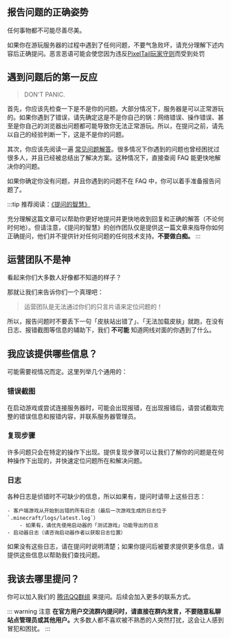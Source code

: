 ## 报告问题的正确姿势

任何事物都不可能尽善尽美。

如果你在游玩服务器的过程中遇到了任何问题，不要气急败坏，请充分理解下述内容后正确提问。恶言恶语可能会使您因为违反[PixelTail玩家守则](/rules.html)而受到处罚

## 遇到问题后的第一反应

> DON'T PANIC.

首先，你应该先检查一下是不是你的问题。大部分情况下，服务器是可以正常游玩的。如果你遇到了错误，请先确定这是不是你自己的锅：网络错误、操作错误、甚至是你自己的浏览器出问题都可能导致你无法正常游玩。所以，在提问之前，请先以自己的经验判断一下，这是不是你的问题。

其次，你应该先阅读一遍 [常见问题解答](/faq.html)。很多情况下你遇到的问题也曾经困扰过很多人，并且已经被总结出了解决方案。这种情况下，直接查阅 FAQ 能更快地解决你的问题。

如果你确定你没有问题，并且你遇到的问题不在 FAQ 中，你可以着手准备报告问题了。

:::tip 推荐阅读：<a href="https://github.com/ryanhanwu/How-To-Ask-Questions-The-Smart-Way/blob/master/README-zh_CN.md" target="_blank">《提问的智慧》</a>

充分理解这篇文章可以帮助你更好地提问并更快地收到回复和正确的解答（不论何时何地）。但请注意，《提问的智慧》的创作团队仅是提供这一篇文章来指导你如何正确提问，他们并不提供针对任何问题的任何技术支持。**不要做白痴。**
:::

## 运营团队不是神

看起来你们大多数人好像都不知道的样子？

那就让我们来告诉你们一个真理吧：

> 运营团队是无法通过你们的只言片语来定位问题的！

所以，报告问题时不要丢下一句「皮肤站出错了」、「无法加载皮肤」就跑，在没有日志、报错截图等信息的辅助下，我们 **不可能** 知道网线对面的你遇到了什么。

## 我应该提供哪些信息？

可能需要视情况而定。这里列举几个通用的：

### 错误截图

在启动游戏或尝试连接服务器时，可能会出现报错，在出现报错后，请尝试截取完整的错误信息和报错内容，并联系服务器管理员。

### 复现步骤

许多问题只会在特定的操作下出现。提供复现步骤可以让我们了解你的问题是在何种操作下出现的，并快速定位问题所在和解决问题。

### 日志

各种日志是侦错时不可缺少的信息，所以如果有，提问时请带上这些日志：

    - 客户端游戏从开始到出错的所有日志（最后一次游戏生成的日志位于 `.minecraft/logs/latest.log`）
        - 如果有，请优先使用启动器的「测试游戏」功能导出的日志
    - 启动器日志（请咨询启动器作者以获取日志位置）

如果没有这些日志，请在提问时说明清楚；如果你提问后被要求提供更多信息，请提供这些信息以帮助我们查找问题。

## 我该去哪里提问？

你可以加入我们的 [腾讯QQ群组](/introduction.html#pixeltail的社群组织方式) 来提问。后续会加入更多的联系方式。

::: warning 注意
<strong>在官方用户交流群内提问时，请直接在群内发言，不要随意私聊站点管理员或其他用户。</strong>大多数人都不喜欢被不熟悉的人突然打扰，这会让人感到冒犯和困扰。
:::